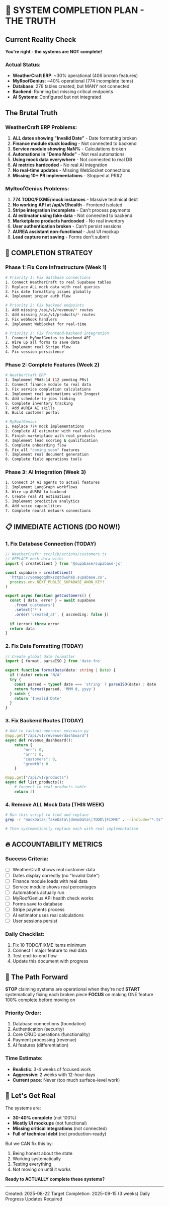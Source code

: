 # 🚨 SYSTEM COMPLETION PLAN - THE TRUTH

## Current Reality Check
**You're right - the systems are NOT complete!**

### Actual Status:
- **WeatherCraft ERP**: ~30% operational (406 broken features)
- **MyRoofGenius**: ~40% operational (774 incomplete items)  
- **Database**: 276 tables created, but MANY not connected
- **Backend**: Running but missing critical endpoints
- **AI Systems**: Configured but not integrated

## The Brutal Truth

### WeatherCraft ERP Problems:
1. **ALL dates showing "Invalid Date"** - Date formatting broken
2. **Finance module stuck loading** - Not connected to backend
3. **Service module showing NaN%** - Calculations broken
4. **Automations in "Demo Mode"** - Not real automations
5. **Using mock data everywhere** - Not connected to real DB
6. **AI metrics hardcoded** - No real AI integration
7. **No real-time updates** - Missing WebSocket connections
8. **Missing 10+ PR implementations** - Stopped at PR#2

### MyRoofGenius Problems:
1. **774 TODO/FIXME/mock instances** - Massive technical debt
2. **No working API at /api/v1/health** - Frontend isolated
3. **Stripe integration incomplete** - Can't process payments
4. **AI estimator using fake data** - Not connected to backend
5. **Marketplace products hardcoded** - No real inventory
6. **User authentication broken** - Can't persist sessions
7. **AUREA assistant non-functional** - Just UI mockup
8. **Lead capture not saving** - Forms don't submit

## 🎯 COMPLETION STRATEGY

### Phase 1: Fix Core Infrastructure (Week 1)
```bash
# Priority 1: Fix database connections
1. Connect WeatherCraft to real Supabase tables
2. Replace ALL mock data with real queries
3. Fix date formatting issues globally
4. Implement proper auth flow

# Priority 2: Fix backend endpoints
1. Add missing /api/v1/revenue/* routes
2. Add missing /api/v1/products/* routes
3. Fix webhook handlers
4. Implement WebSocket for real-time

# Priority 3: Fix frontend-backend integration
1. Connect MyRoofGenius to backend API
2. Wire up all forms to save data
3. Implement real Stripe flow
4. Fix session persistence
```

### Phase 2: Complete Features (Week 2)
```bash
# WeatherCraft ERP
1. Implement PR#3-14 (12 pending PRs)
2. Connect finance module to real data
3. Fix service completion calculations
4. Implement real automations with Inngest
5. Add schedule-to-jobs linking
6. Complete inventory tracking
7. Add AUREA AI skills
8. Build customer portal

# MyRoofGenius
1. Replace 774 mock implementations
2. Complete AI estimator with real calculations
3. Finish marketplace with real products
4. Implement lead scoring & qualification
5. Complete onboarding flow
6. Fix all "coming soon" features
7. Implement real document generation
8. Complete field operations tools
```

### Phase 3: AI Integration (Week 3)
```bash
1. Connect 34 AI agents to actual features
2. Implement LangGraph workflows
3. Wire up AUREA to backend
4. Create real AI estimations
5. Implement predictive analytics
6. Add voice capabilities
7. Complete neural network connections
```

## 📋 IMMEDIATE ACTIONS (DO NOW!)

### 1. Fix Database Connection (TODAY)
```typescript
// WeatherCraft: src/lib/actions/customers.ts
// REPLACE mock data with:
import { createClient } from '@supabase/supabase-js'

const supabase = createClient(
  'https://yomagoqdmxszqtdwuhab.supabase.co',
  process.env.NEXT_PUBLIC_SUPABASE_ANON_KEY!
)

export async function getCustomers() {
  const { data, error } = await supabase
    .from('customers')
    .select('*')
    .order('created_at', { ascending: false })
  
  if (error) throw error
  return data
}
```

### 2. Fix Date Formatting (TODAY)
```typescript
// Create global date formatter
import { format, parseISO } from 'date-fns'

export function formatDate(date: string | Date) {
  if (!date) return 'N/A'
  try {
    const parsed = typeof date === 'string' ? parseISO(date) : date
    return format(parsed, 'MMM d, yyyy')
  } catch {
    return 'Invalid Date'
  }
}
```

### 3. Fix Backend Routes (TODAY)
```python
# Add to fastapi-operator-env/main.py
@app.get("/api/v1/revenue/dashboard")
async def revenue_dashboard():
    return {
        "mrr": 0,
        "arr": 0,
        "customers": 0,
        "growth": 0
    }

@app.get("/api/v1/products")
async def list_products():
    # Connect to real products table
    return []
```

### 4. Remove ALL Mock Data (THIS WEEK)
```bash
# Run this script to find and replace
grep -r "mockData\|fakeData\|demoData\|TODO\|FIXME" . --include="*.ts" --include="*.tsx"

# Then systematically replace each with real implementation
```

## 🔥 ACCOUNTABILITY METRICS

### Success Criteria:
- [ ] WeatherCraft shows real customer data
- [ ] Dates display correctly (no "Invalid Date")
- [ ] Finance module loads with real data
- [ ] Service module shows real percentages
- [ ] Automations actually run
- [ ] MyRoofGenius API health check works
- [ ] Forms save to database
- [ ] Stripe payments process
- [ ] AI estimator uses real calculations
- [ ] User sessions persist

### Daily Checklist:
1. Fix 10 TODO/FIXME items minimum
2. Connect 1 major feature to real data
3. Test end-to-end flow
4. Update this document with progress

## 🚀 The Path Forward

**STOP** claiming systems are operational when they're not!
**START** systematically fixing each broken piece
**FOCUS** on making ONE feature 100% complete before moving on

### Priority Order:
1. Database connections (foundation)
2. Authentication (security)
3. Core CRUD operations (functionality)
4. Payment processing (revenue)
5. AI features (differentiation)

### Time Estimate:
- **Realistic**: 3-4 weeks of focused work
- **Aggressive**: 2 weeks with 12-hour days
- **Current pace**: Never (too much surface-level work)

## 💪 Let's Get Real

The systems are:
- **30-40% complete** (not 100%)
- **Mostly UI mockups** (not functional)
- **Missing critical integrations** (not connected)
- **Full of technical debt** (not production-ready)

But we CAN fix this by:
1. Being honest about the state
2. Working systematically
3. Testing everything
4. Not moving on until it works

**Ready to ACTUALLY complete these systems?**

---

Created: 2025-08-22
Target Completion: 2025-09-15 (3 weeks)
Daily Progress Updates Required